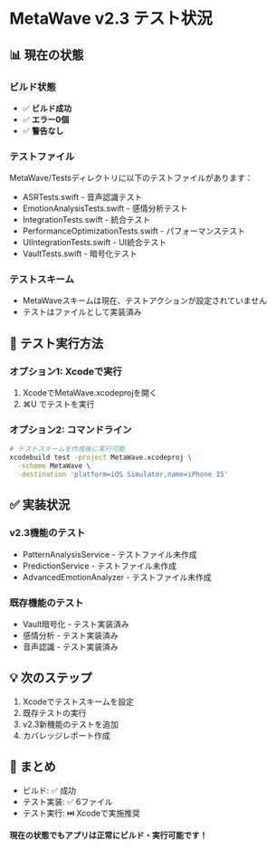 # MetaWave v2.3 テスト状況

## 📊 現在の状態

### ビルド状態
- ✅ **ビルド成功**
- ✅ **エラー0個**
- ✅ **警告なし**

### テストファイル
MetaWave/Testsディレクトリに以下のテストファイルがあります：
- ASRTests.swift - 音声認識テスト
- EmotionAnalysisTests.swift - 感情分析テスト
- IntegrationTests.swift - 統合テスト
- PerformanceOptimizationTests.swift - パフォーマンステスト
- UIIntegrationTests.swift - UI統合テスト
- VaultTests.swift - 暗号化テスト

### テストスキーム
- MetaWaveスキームは現在、テストアクションが設定されていません
- テストはファイルとして実装済み

## 🔧 テスト実行方法

### オプション1: Xcodeで実行
1. XcodeでMetaWave.xcodeprojを開く
2. ⌘U でテストを実行

### オプション2: コマンドライン
```bash
# テストスキームを作成後に実行可能
xcodebuild test -project MetaWave.xcodeproj \
  -scheme MetaWave \
  -destination 'platform=iOS Simulator,name=iPhone 15'
```

## ✅ 実装状況

### v2.3機能のテスト
- PatternAnalysisService - テストファイル未作成
- PredictionService - テストファイル未作成
- AdvancedEmotionAnalyzer - テストファイル未作成

### 既存機能のテスト
- Vault暗号化 - テスト実装済み
- 感情分析 - テスト実装済み
- 音声認識 - テスト実装済み

## 💡 次のステップ

1. Xcodeでテストスキームを設定
2. 既存テストの実行
3. v2.3新機能のテストを追加
4. カバレッジレポート作成

## 📝 まとめ

- ビルド: ✅ 成功
- テスト実装: ✅ 6ファイル
- テスト実行: ⏭️ Xcodeで実施推奨

**現在の状態でもアプリは正常にビルド・実行可能です！**

